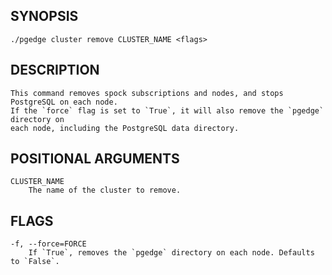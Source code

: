 
## SYNOPSIS
    ./pgedge cluster remove CLUSTER_NAME <flags>

## DESCRIPTION
    This command removes spock subscriptions and nodes, and stops PostgreSQL on each node.
    If the `force` flag is set to `True`, it will also remove the `pgedge` directory on 
    each node, including the PostgreSQL data directory.

## POSITIONAL ARGUMENTS
    CLUSTER_NAME
        The name of the cluster to remove.

## FLAGS
    -f, --force=FORCE
        If `True`, removes the `pgedge` directory on each node. Defaults to `False`.
    
